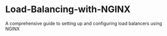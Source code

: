 # Load-Balancing-with-NGINX
A comprehensive guide to setting up and configuring load balancers using NGINX

